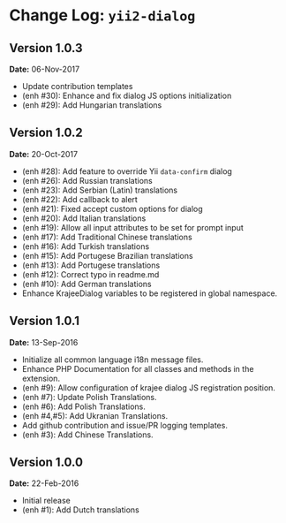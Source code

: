 Change Log: `yii2-dialog`
===================================

## Version 1.0.3

**Date:** 06-Nov-2017

- Update contribution templates
- (enh #30): Enhance and fix dialog JS options initialization
- (enh #29): Add Hungarian translations

## Version 1.0.2

**Date:** 20-Oct-2017

- (enh #28): Add feature to override Yii `data-confirm` dialog
- (enh #26): Add Russian translations
- (enh #23): Add Serbian (Latin) translations
- (enh #22): Add callback to alert
- (enh #21): Fixed accept custom options for dialog
- (enh #20): Add Italian translations
- (enh #19): Allow all input attributes to be set for prompt input
- (enh #17): Add Traditional Chinese translations
- (enh #16): Add Turkish translations
- (enh #15): Add Portugese Brazilian translations
- (enh #13): Add Portugese translations
- (enh #12): Correct typo in readme.md
- (enh #10): Add German translations
- Enhance KrajeeDialog variables to be registered in global namespace.

## Version 1.0.1

**Date:** 13-Sep-2016

- Initialize all common language i18n message files.
- Enhance PHP Documentation for all classes and methods in the extension.
- (enh #9): Allow configuration of krajee dialog JS registration position.
- (enh #7): Update Polish Translations.
- (enh #6): Add Polish Translations.
- (enh #4,#5): Add Ukranian Translations.
- Add github contribution and issue/PR logging templates.
- (enh #3): Add Chinese Translations.

## Version 1.0.0

**Date:** 22-Feb-2016

- Initial release
- (enh #1): Add Dutch translations

